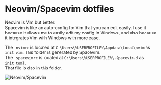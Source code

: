 # Neovim/Spacevim dotfiles
Neovim is Vim but better.  
Spacevim is like an auto-config for Vim that you can edit easily. I use it because it allows me to easily edit my config in Windows, and also because it integrates Vim with Windows with more ease.
  
The `.nvimrc` is located at `C:\Users\%USERPROFILE%\Appdata\Local\nvim` as `init.vim`. This folder is generated by Spacevim.  
The `.spacevimrc` is located at `C:\Users\%USERPROFILE%\.Spacevim.d` as `init.toml`.  
That file is also in this folder.
  
![Neovim/Spacevim](https://i.imgur.com/wliWFrt.png)